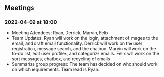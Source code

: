 ## Meetings

### 2022-04-09 at 18:00
- Meeting Attendees: Ryan, Derrick, Marvin, Felix
- Team Updates: 
Ryan will work on the login, attachment of images to the email, and draft email functionality.
Derrick will work on the user registration, message search, and the chatbox.
Marvin will work on the to-do list, edit user profiles, and categorize emails.
Felix will work on the sort messages, chatbox, and recycling of emails
- Summarize group progress: The team has decided on who should work on which requirements. Team lead is Ryan.

